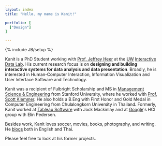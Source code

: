 ```yaml
---
layout: index
title: "Hello, my name is Kanit!"

portfolio: [
  ["Design"]
]

---
```

{% include JB/setup %}

Kanit is a PhD Student working with [Prof. Jeffrey Heer](http://jheer.org) at the [UW](http://www.uw.edu) [Interactive Data Lab](http://idl.cs.washington.edu]). His current research focus is on **designing and building interactive systems for data analysis and data presentation**.  Broadly, he is interested in Human-Computer Interaction, Information Visualization and User Interface Software and Technology.

Kanit was a recipient of Fulbright Scholarship and MS in [Management Science & Engineering](http://msande.stanford.edu) from Stanford University, where he worked with [Prof. Scott Klemmer](http://hci.stanford.edu/srk). He also holds a B.Eng with First Honor and Gold Medal in Computer Engineering from Chulalongkorn University in Thailand.  Formerly, Kanit worked at [Tableau Software](http://www.tableausoftware.com) with Jock Mackinlay and at [Google](http://www.google.com)'s HCI group with Elin Pedersen.


Besides work, Kanit loves soccer, movies, books, photography, and writing.  He [blogs](http://medium.com/@kanitw) both in English and Thai.

Please feel free to look at his former projects.
